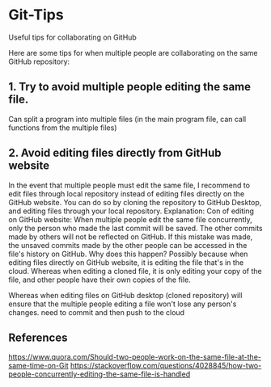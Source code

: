 # Git-Tips
Useful tips for collaborating on GitHub  

Here are some tips for when multiple people are collaborating on the same GitHub repository:

## 1. Try to avoid multiple people editing the same file. 
Can split a program into multiple files (in the main program file, can call functions from the multiple files)

## 2. Avoid editing files directly from GitHub website
In the event that multiple people must edit the same file, I recommend to edit files through local repository instead of editing files directly on the GitHub website. You can do so by cloning the repository to GitHub Desktop, and editing files through your local repository.
Explanation:
Con of editing on GitHub website:
When multiple people edit the same file concurrently, only the person who made the last commit will be saved. The other commits made by others will not be reflected on GitHub. If this mistake was made, the unsaved commits made by the other people can be accessed in the file's history on GitHub.
Why does this happen? 
Possibly because when editing files directly on GitHub website, it is editing the file that's in the cloud. Whereas when editing a cloned file, it is only editing your copy of the file, and other people have their own copies of the file.

Whereas when editing files on GitHub desktop (cloned repository) will ensure that the multiple people editing a file won't lose any person's changes. 
need to commit and then push to the cloud

## References
https://www.quora.com/Should-two-people-work-on-the-same-file-at-the-same-time-on-Git
https://stackoverflow.com/questions/4028845/how-two-people-concurrently-editing-the-same-file-is-handled
